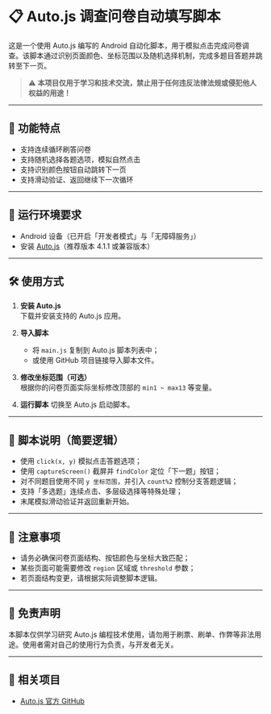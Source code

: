 # 📋 Auto.js 调查问卷自动填写脚本

这是一个使用 Auto.js 编写的 Android 自动化脚本，用于模拟点击完成问卷调查。该脚本通过识别页面颜色、坐标范围以及随机选择机制，完成多题目答题并跳转至下一页。

> ⚠️ **本项目仅用于学习和技术交流，禁止用于任何违反法律法规或侵犯他人权益的用途！**

---

## 🚀 功能特点

- 支持连续循环刷答问卷
- 支持随机选择各题选项，模拟自然点击
- 支持识别颜色按钮自动跳转下一页
- 支持滑动验证、返回继续下一次循环

---

## 📱 运行环境要求

- Android 设备（已开启「开发者模式」与「无障碍服务」）
- 安装 [Auto.js](https://github.com/hyb1996/Auto.js)（推荐版本 4.1.1 或兼容版本）

---

## 🛠 使用方式

1. **安装 Auto.js**  
   下载并安装支持的 Auto.js 应用。

2. **导入脚本**
   - 将 `main.js` 复制到 Auto.js 脚本列表中；
   - 或使用 GitHub 项目链接导入脚本文件。

3. **修改坐标范围（可选）**  
   根据你的问卷页面实际坐标修改顶部的 `min1 ~ max13` 等变量。

4. **运行脚本**
   切换至 Auto.js 启动脚本。

---

## 🧩 脚本说明（简要逻辑）

- 使用 `click(x, y)` 模拟点击答题选项；
- 使用 `captureScreen()` 截屏并 `findColor` 定位「下一题」按钮；
- 对不同题目使用不同 `y 坐标范围`，并引入 `count%2` 控制分支答题逻辑；
- 支持「多选题」连续点击、多层级选择等特殊处理；
- 末尾模拟滑动验证并返回重新开始。



---

## 📌 注意事项

- 请务必确保问卷页面结构、按钮颜色与坐标大致匹配；
- 某些页面可能需要修改 `region` 区域或 `threshold` 参数；
- 若页面结构变更，请根据实际调整脚本逻辑。

---

## 📄 免责声明

本脚本仅供学习研究 Auto.js 编程技术使用，请勿用于刷票、刷单、作弊等非法用途。使用者需对自己的使用行为负责，与开发者无关。

---

## 🔗 相关项目

- [Auto.js 官方 GitHub](https://github.com/hyb1996/Auto.js)

